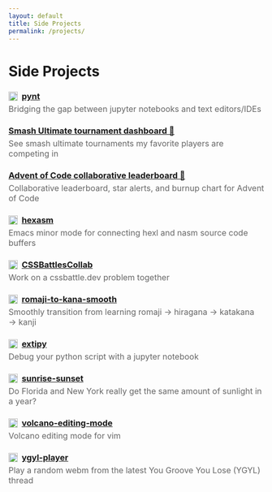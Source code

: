 ```yaml
---
layout: default
title: Side Projects
permalink: /projects/
---
```


<h1>Side Projects</h1>

<h3 style="margin-bottom: 0;">
  <img
    src="https://github.githubassets.com/images/modules/logos_page/GitHub-Mark.png"
    width="18"
    style="vertical-align:-3px; margin-right:4px;"
  >
  <a href="https://github.com/ebanner/pynt">pynt</a>
</h3>
<p style="margin-top: 5px; color: #666; font-size: 16px;">
  Bridging the gap between jupyter notebooks and text editors/IDEs
</p>

<h3 style="margin-bottom: 0;">
  <a href="/projects/find-smash-tournaments/">Smash Ultimate tournament dashboard 👾</a>
</h3>
<p style="margin-top: 5px; color: #666; font-size: 16px;">
  See smash ultimate tournaments my favorite players are competing in
</p>

<h3 style="margin-bottom: 0;">
  <a href="/projects/advent-of-code-collaborative-leaderboard/">Advent of Code collaborative leaderboard 🎄</a>
</h3>
<p style="margin-top: 5px; color: #666; font-size: 16px;">
  Collaborative leaderboard, star alerts, and burnup chart for Advent of Code
</p>

<h3 style="margin-bottom: 0;">
  <img
    src="https://github.githubassets.com/images/modules/logos_page/GitHub-Mark.png"
    width="18"
    style="vertical-align:-3px; margin-right:4px;"
  >
  <a href="https://github.com/ebanner/hexasm">hexasm</a>
</h3>
<p style="margin-top: 5px; color: #666; font-size: 16px;">
  Emacs minor mode for connecting hexl and nasm source code buffers
</p>

<h3 style="margin-bottom: 0;">
  <img
    src="https://github.githubassets.com/images/modules/logos_page/GitHub-Mark.png"
    width="18"
    style="vertical-align:-3px; margin-right:4px;"
  >
  <a href="https://github.com/ebanner/CSSBattlesCollab">CSSBattlesCollab</a>
</h3>
<p style="margin-top: 5px; color: #666; font-size: 16px;">
  Work on a cssbattle.dev problem together
</p>

<h3 style="margin-bottom: 0;">
  <img
    src="https://github.githubassets.com/images/modules/logos_page/GitHub-Mark.png"
    width="18"
    style="vertical-align:-3px; margin-right:4px;"
  >
  <a href="https://github.com/ebanner/romaji-to-kana-smooth">romaji-to-kana-smooth</a>
</h3>
<p style="margin-top: 5px; color: #666; font-size: 16px;">
  Smoothly transition from learning romaji → hiragana → katakana → kanji
</p>

<h3 style="margin-bottom: 0;">
  <img
    src="https://github.githubassets.com/images/modules/logos_page/GitHub-Mark.png"
    width="18"
    style="vertical-align:-3px; margin-right:4px;"
  >
  <a href="https://github.com/ebanner/extipy">extipy</a>
</h3>
<p style="margin-top: 5px; color: #666; font-size: 16px;">
  Debug your python script with a jupyter notebook
</p>

<h3 style="margin-bottom: 0;">
  <img
    src="https://logos-world.net/wp-content/uploads/2023/08/X-Logo.png"
    width="18"
    style="vertical-align:-3px; margin-right:4px;"
  >
  <a href="https://x.com/EdwardBanner/status/1643681111384682496">sunrise-sunset</a>
</h3>
<p style="margin-top: 5px; color: #666; font-size: 16px;">
  Do Florida and New York really get the same amount of sunlight in a year?
</p>

<h3 style="margin-bottom: 0;">
  <img
    src="https://github.githubassets.com/images/modules/logos_page/GitHub-Mark.png"
    width="18"
    style="vertical-align:-3px; margin-right:4px;"
  >
  <a href="https://github.com/ebanner/volcano-editing-mode">volcano-editing-mode</a>
</h3>
<p style="margin-top: 5px; color: #666; font-size: 16px;">
  Volcano editing mode for vim
</p>

<h3 style="margin-bottom: 0;">
  <img
    src="https://github.githubassets.com/images/modules/logos_page/GitHub-Mark.png"
    width="18"
    style="vertical-align:-3px; margin-right:4px;"
  >
  <a href="https://github.com/ebanner/ygyl-player">ygyl-player</a>
</h3>
<p style="margin-top: 5px; color: #666; font-size: 16px;">
  Play a random webm from the latest You Groove You Lose (YGYL) thread
</p>

